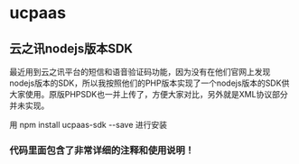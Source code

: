 # ucpaas
## 云之讯nodejs版本SDK
最近用到云之讯平台的短信和语音验证码功能，因为没有在他们官网上发现nodejs版本的SDK，所以我按照他们的PHP版本实现了一个nodejs版本的SDK供大家使用。原版PHPSDK也一并上传了，方便大家对比，另外就是XML协议部分并未实现。

用 npm install ucpaas-sdk --save 进行安装

### 代码里面包含了非常详细的注释和使用说明！
